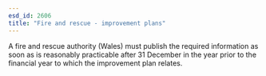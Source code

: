 ```yaml
---
esd_id: 2606
title: "Fire and rescue - improvement plans"
---
```


A fire and rescue authority (Wales) must publish the required information as soon as is reasonably practicable after 31 December in the year prior to the financial year to which the improvement plan relates.

